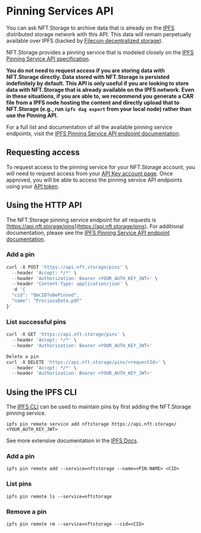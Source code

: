 # Pinning Services API

You can ask NFT.Storage to archive data that is already on the [IPFS](https://ipfs.io) distributed storage network with this API. This data will remain perpetually available over IPFS (backed by [Filecoin decentralized storage](https://nft.storage/docs/concepts/decentralized-storage/#filecoin-for-verifiable-content-persistence)).

NFT.Storage provides a pinning service that is modeled closely on the [IPFS Pinning Service API specification](https://ipfs.github.io/pinning-services-api-spec/).

**You do not need to request access if you are storing data with NFT.Storage directly. Data stored with NFT.Storage is persisted indefinitely by default. This API is only useful if you are looking to store data with NFT.Storage that is already available on the IPFS network. Even in these situations, if you are able to, we recommend you generate a CAR file from a IPFS node hosting the content and directly upload that to NFT.Storage (e.g., run `ipfs dag export` from your local node) rather than use the Pinning API.**

For a full list and documentation of all the available pinning service endpoints, visit the [IPFS Pinning Service API endpoint documentation](https://ipfs.github.io/pinning-services-api-spec/#tag/pins).

## Requesting access
To request access to the pinning service for your NFT.Storage account, you will need to request access from your [API Key account page](https://nft.storage/manage/). Once approved, you will be able to access the pinning service API endpoints using your [API token](https://nft.storage/docs/#get-an-api-token).

## Using the HTTP API
The NFT.Storage pinning service endpoint for all requests is [https://api.nft.storage/pins](https://api.nft.storage/pins).  For additional documentation, please see the [IPFS Pinning Service API endpoint documentation](https://ipfs.github.io/pinning-services-api-spec/#tag/pins).

### Add a pin
```javascript
curl -X POST 'https://api.nft.storage/pins' \
  --header 'Accept: */*' \
  --header 'Authorization: Bearer <YOUR_AUTH_KEY_JWT>' \
  --header 'Content-Type: application/json' \
  -d '{
  "cid": "QmCIDToBePinned",
  "name": "PreciousData.pdf"
}'
```

### List successful pins
```javascript
curl -X GET 'https://api.nft.storage/pins' \
  --header 'Accept: */*' \
  --header 'Authorization: Bearer <YOUR_AUTH_KEY_JWT>'

Delete a pin
curl -X DELETE 'https://api.nft.storage/pins/<requestId>' \
  --header 'Accept: */*' \
  --header 'Authorization: Bearer <YOUR_AUTH_KEY_JWT>'
```

## Using the IPFS CLI
The [IPFS CLI](https://docs.ipfs.io/reference/cli/) can be used to maintain pins by first adding the NFT.Storage pinning service.

`ipfs pin remote service add nftstorage https://api.nft.storage/ <YOUR_AUTH_KEY_JWT>`

See more extensive documentation in the [IPFS Docs](https://docs.ipfs.io/reference/cli/#ipfs-pin-remote).

### Add a pin
`ipfs pin remote add --service=nftstorage --name=<PIN-NAME> <CID>`

### List pins
`ipfs pin remote ls --service=nftstorage`

### Remove a pin
`ipfs pin remote rm --service=nftstorage --cid=<CID>`






